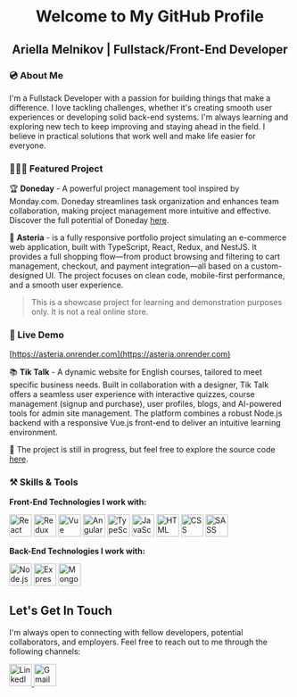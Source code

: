 <h1 align="center">Welcome to My GitHub Profile</h1>

<h2 align="center">Ariella Melnikov | Fullstack/Front-End Developer</h2>

### 💿 About Me

I'm a Fullstack Developer with a passion for building things that make a difference. I love tackling challenges, whether it's creating smooth user experiences or developing solid back-end systems. I'm always learning and exploring new tech to keep improving and staying ahead in the field. I believe in practical solutions that work well and make life easier for everyone.

### 👩🏻‍💻 Featured Project


🏆 **Doneday** - A powerful project management tool inspired by Monday.com. Doneday streamlines task organization and enhances team collaboration, making project management more intuitive and effective. Discover the full potential of Doneday [here](https://doneday-9fse.onrender.com/).

🛒 **Asteria** - is a fully responsive portfolio project simulating an e-commerce web application, built with TypeScript, React, Redux, and NestJS. It provides a full shopping flow—from product browsing and filtering to cart management, checkout, and payment integration—all based on a custom-designed UI. The project focuses on clean code, mobile-first performance, and a smooth user experience.
> This is a showcase project for learning and demonstration purposes only. It is not a real online store.
### 🚀 Live Demo
[https://asteria.onrender.com](https://asteria.onrender.com)

📚 **Tik Talk** - A dynamic website for English courses, tailored to meet specific business needs. Built in collaboration with a designer, Tik Talk offers a seamless user experience with interactive quizzes, course management (signup and purchase), user profiles, blogs, and AI-powered tools for admin site management. The platform combines a robust Node.js backend with a responsive Vue.js front-end to deliver an intuitive learning environment.

🚧 The project is still in progress, but feel free to explore the source code [here](https://github.com/Ariella-Melnikov/Tik_Talk_Il).


### ⚒ Skills & Tools

**Front-End Technologies I work with:**

<p align="left">
  <img src="https://skillicons.dev/icons?i=react" alt="React" width="40" height="40"/>
  <img src="https://skillicons.dev/icons?i=redux" alt="Redux" width="40" height="40"/>
  <img src="https://skillicons.dev/icons?i=vue" alt="Vue" width="40" height="40"/>
  <img src="https://skillicons.dev/icons?i=angular" alt="Angular" width="40" height="40"/>
  <img src="https://skillicons.dev/icons?i=typescript" alt="TypeScript" width="40" height="40"/>
  <img src="https://skillicons.dev/icons?i=javascript" alt="JavaScript" width="40" height="40"/>
  <img src="https://skillicons.dev/icons?i=html" alt="HTML" width="40" height="40"/>
  <img src="https://skillicons.dev/icons?i=css" alt="CSS" width="40" height="40"/>
  <img src="https://skillicons.dev/icons?i=sass" alt="SASS" width="40" height="40"/>
</p>

**Back-End Technologies I work with:**

<p align="left">
  <img src="https://skillicons.dev/icons?i=nodejs" alt="Node.js" width="40" height="40"/>
  <img src="https://skillicons.dev/icons?i=express" alt="Express" width="40" height="40"/>
  <img src="https://skillicons.dev/icons?i=mongodb" alt="MongoDB" width="40" height="40"/>
</p>

## Let's Get In Touch

I'm always open to connecting with fellow developers, potential collaborators, and employers. Feel free to reach out to me through the following channels:

<p align="left">
  <a href="https://www.linkedin.com/in/ariella-melnikov-0262811b3/" target="_blank">
    <img src="https://skillicons.dev/icons?i=linkedin" alt="LinkedIn" width="40" height="40"/>
  </a>
  <a href="mailto:melnikov.ariella@gmail.com" target="_blank">
    <img src="https://skillicons.dev/icons?i=gmail" alt="Gmail" width="40" height="40"/>
  </a>
</p>
